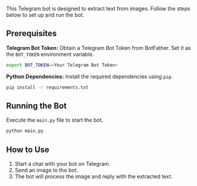 This Telegram bot is designed to extract text from images. Follow the steps below to set up and run the bot.

## Prerequisites

**Telegram Bot Token:** Obtain a Telegram Bot Token from BotFather. Set it as the `BOT_TOKEN` environment variable.
```bash
export BOT_TOKEN=<Your Telegram Bot Token>
```

**Python Dependencies:** Install the required dependencies using `pip`.
```bash
pip install -r requirements.txt
```

## Running the Bot

Execute the `main.py` file to start the bot.

```bash
python main.py
```

## How to Use

1. Start a chat with your bot on Telegram.
2. Send an image to the bot.
3. The bot will process the image and reply with the extracted text.
